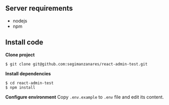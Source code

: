 ## Server requirements

* nodejs
* npm

## Install code

**Clone project**
```
$ git clone git@github.com:segimanzanares/react-admin-test.git
```
**Install dependencies**
```
$ cd react-admin-test
$ npm install
```
**Configure environment**
Copy `.env.example` to `.env` file and edit its content.
